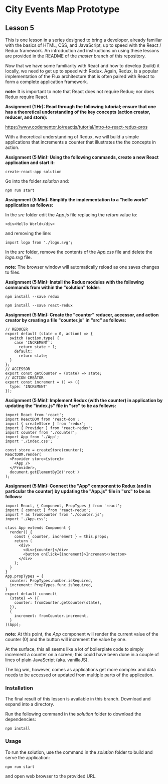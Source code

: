 # City Events Map Prototype

## Lesson 5

This is one lesson in a series designed to bring a developer, already
familiar with the basics of HTML, CSS, and JavaScript, up to speed with
the React / Redux framework. An introduction and instructions on using
these lessons are provided in the README of the *master* branch of this
repository.

Now that we have some familiarity with React and how to develop
(build) it locally, we need to get up to speed with Redux. Again, Redux,
is a popular implementation of the Flux architecture that is often paired
with React to form a complete application framework.

**note:** It is important to note that React does not require
Redux; nor does Redux require React.

**Assignment (1 Hr): Read through the following tutorial; ensure that one
has a theoretical understanding of the key concepts (action creator,
reducer, and store):**

https://www.codementor.io/reactjs/tutorial/intro-to-react-redux-pros

With a theoretical understanding of Redux, we will build a simple applications
that increments a counter that illustrates the the concepts in action.

**Assignment (5 Min): Using the following commands, create a new
React application and start it:**

`create-react-app solution`

Go into the folder *solution* and:

`npm run start`

**Assignment (5 Min): Simplify the implementation to a "hello world"
application as follows:**

In the *src* folder edit the *App.js* file replacing the *return*
value to:

```
<div>Hello World</div>
```

and removing the line:

```
import logo from './logo.svg';
```

In the *src* folder, remove the contents of the *App.css* file and
delete the *logo.svg* file.

**note:** The browser window will automatically reload as one saves
changes to files.

**Assignment (5 Min): Install the Redux modules with the following commands
from within the "solution" folder:**

`npm install --save redux`

`npm install --save react-redux`

**Assignment (5 Min): Create the "counter" reducer, accessor, and action
creator by creating a file "counter.js" in "src" as follows:**

```
// REDUCER
export default (state = 0, action) => {
  switch (action.type) {
    case 'INCREMENT':
      return state + 1;
    default:
      return state;
  }
};
// ACCESSOR
export const getCounter = (state) => state;
// ACTION CREATOR
export const increment = () => ({
  type: 'INCREMENT'
});
```

**Assignment (5 Min): Implement Redux (with the counter) in application by
updating the "index.js" file in "src" to be as follows:**

```
import React from 'react';
import ReactDOM from 'react-dom';
import { createStore } from 'redux';
import { Provider } from 'react-redux';
import counter from './counter';
import App from './App';
import './index.css';

const store = createStore(counter);
ReactDOM.render(
  <Provider store={store}>
    <App />
  </Provider>,
  document.getElementById('root')
);
```

**Assignment (5 Min): Connect the "App" component to Redux
(and in particular the counter) by updating the "App.js" file in "src"
to be as follows:**

```
import React, { Component, PropTypes } from 'react';
import { connect } from 'react-redux';
import * as fromCounter from './counter.js';
import './App.css';

class App extends Component {
  render() {
    const { counter, increment } = this.props;
    return (
      <div>
        <div>{counter}</div>
        <button onClick={increment}>Increment</button>
      </div>
    );
  }
}
App.propTypes = {
  counter: PropTypes.number.isRequired,
  increment: PropTypes.func.isRequired,
}
export default connect(
  (state) => ({
    counter: fromCounter.getCounter(state),
  }),
  {
    increment: fromCounter.increment,
  }
)(App);
```

**note:** At this point, the *App* component will render the
current value of the counter (0) and the button will
increment the value by one.

At the surface, this all seems like a lot of boilerplate code to simply
increment a counter on a screen; this could have been done in
a couple of lines of plain JavaScript (aka. vanillaJS).

The big win, however, comes as applications get more complex
and data needs to be accessed or updated from multiple
parts of the application.

### Installation

The final result of this lesson is available in this branch. Download and
expand into a directory.

Run the following command in the *solution* folder to download the
dependencies:

`npm install`

### Usage

To run the solution, use the command in the *solution* folder to build
and serve the application:

`npm run start`

and open web browser to the provided URL.
